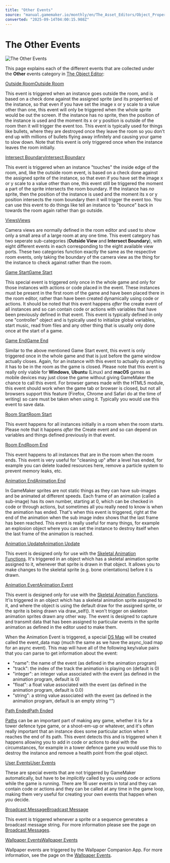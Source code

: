 ```yaml
---
title: "Other Events"
source: "manual.gamemaker.io/monthly/en/The_Asset_Editors/Object_Properties/Other_Events.htm"
converted: "2025-09-14T04:00:15.908Z"
---
```


# The Other Events

![The Other Events](../../assets/Images/Asset_Editors/Editor_Objects_OtherEvents.png)

This page explains each of the different events that are collected under the **Other** events category in [The Object Editor](../Objects.md):

[Outside RoomOutside Room](Other_Events.htm#)

This event is triggered when an instance goes outside the room, and is based on a check done against the assigned sprite (and its properties) of the instance, so that even if you have set the image x or y scale to a value other than one, this event will only be triggered when the whole sprite would be out the screen. If the instance has no sprite, then the position of the instance is used and the moment its x or y position is outside of the room then it will trigger the event too. This event is typically used for things like bullets, where they are destroyed once they leave the room so you don't end up with millions of bullets flying away infinitely and causing your game to slow down. Note that this event is only triggered once when the instance leaves the room initially.

[Intersect BoundaryIntersect Boundary](Other_Events.htm#)

This event is triggered when an instance "touches" the inside edge of the room, and, like the outside room event, is based on a check done against the assigned sprite of the instance, so that even if you have set the image x or y scale to a value other than one, this event still be triggered the moment a part of the sprite intersects the room boundary. If the instance has _no_ sprite, then the position of the instance is used and the moment its x or y position intersects the room boundary then it will trigger the event too. You can use this event to do things like tell an instance to "bounce" back in towards the room again rather than go outside.

[ViewsViews](Other_Events.htm#)

Camera views are normally defined in the room editor and used to show only a small area of a large room at any one time. This event category has two seperate sub-categories (**Outside View** and **Intersect Boundary**), with eight different events in each corresponding to the eight available view ports. These two categories function exactly the same as the respective room events, only taking the boundary of the camera view as the thing for the instance to check against rather than the room.

[Game StartGame Start](Other_Events.htm#)

This special event is triggered only once in the whole game and only for those instances with actions or code placed in the event. These instances must be present in the first room of the game and have been placed there in the room editor, rather than have been created dynamically using code or actions. It should be noted that this event happens _after_ the create event of all instances and so can contain code or actions with variables that have been previously defined in that event. This event is typically defined in only one "controller" object and is typically used to initialize global variables, start music, read from files and any other thing that is usually only done once at the start of a game.

[Game EndGame End](Other_Events.htm#)

Similar to the above mentioned Game Start event, this event is only triggered once in the whole game and that is just before the game window actually closes. Again, for an instance with this event to actually do anything it has to be in the room as the game is closed. Please note that this event is really only viable for **Windows**, **Ubuntu** (Linux) and **macOS** games as mobile devices may just close the game without giving GameMaker the chance to call this event. For browser games made with the HTML5 module, this event should work when the game tab or browser is closed, but not all browsers support this feature (Firefox, Chrome and Safari do at the time of writing) so care must be taken when using it. Typically you would use this event to save data.

[Room StartRoom Start](Other_Events.htm#)

This event happens for all instances initially in a room when the room starts. Please note that it happens _after_ the Create event and so can depend on variables and things defined previously in that event.

[Room EndRoom End](Other_Events.htm#)

This event happens to all instances that are in the room when the room ends. This event is very useful for "cleaning up" after a level has ended, for example you can delete loaded resources here, remove a particle system to prevent memory leaks, etc.

[Animation EndAnimation End](Other_Events.htm#)

In GameMaker sprites are not static things as they can have sub-images and be animated at different speeds. Each frame of an animation (called a sub-image) has its own number, starting at 0, which can be checked in code or through actions, but sometimes all you really need to know is when the animation has ended. That's when this event is triggered, right at the end of the animation when the sub image index shows that the last frame has been reached. This event is really useful for many things, for example an explosion object where you can set the instance to destroy itself when the last frame of the animation is reached.

[Animation UpdateAnimation Update](Other_Events.htm#)

This event is designed only for use with the [Skeletal Animation Functions](../../GameMaker_Language/GML_Reference/Asset_Management/Sprites/Skeletal_Animation/Skeletal_Animation.md). It's triggered in an object which has a skeletal animation sprite assigned to it, whenever that sprite is drawn in that object. It allows you to make changes to the skeletal sprite (e.g. bone orientations) before it is drawn.

[Animation EventAnimation Event](Other_Events.htm#)

This event is designed only for use with the [Skeletal Animation Functions](../../GameMaker_Language/GML_Reference/Asset_Management/Sprites/Skeletal_Animation/Skeletal_Animation.md). It'is triggered in an object which has a skeletal animation sprite assigned to it, and where the object is using the default draw for the assigned sprite, or the sprite is being drawn via draw\_self(). It won't trigger on skeleton animation sprites drawn any other way. The event is designed to capture and transmit data that has been assigned to particular events in the sprite animation as defined in the editor used to make them.

When the Animation Event is triggered, a special [DS Map](../../GameMaker_Language/GML_Reference/Data_Structures/DS_Maps/DS_Maps.md) will be created called the event\_data map (much the same as we have the async\_load map for an async event). This map will have all of the following key/value pairs that you can parse to get information about the event:

-   "name": the name of the event (as defined in the animation program)
-   "track": the index of the track the animation is playing on (default is 0)
-   "integer": an integer value associated with the event (as defined in the animation program, default is 0)
-   "float": a float value associated with the event (as defined in the animation program, default is 0.0)
-   "string": a string value associated with the event (as defined in the animation program, default is an empty string "")

[Path EndedPath Ended](Other_Events.htm#)

[Paths](../Paths.md) can be an important part of making any game, whether it is for a tower defence type game, or a shoot-em-up or whatever, and it's often really important that an instance does some particular action when it reaches the end of its path. This event detects this and is triggered when it happens allowing you to add in code or actions to deal with the circumstances, for example in a tower defence game you would use this to destroy the instance and remove a health point from the goal object.

[User EventsUser Events](Other_Events.htm#)

These are special events that are not triggered by GameMaker automatically, but have to be _implicitly_ called by you using code or actions while the game is running. There are 16 user events in total and they can contain code or actions and they can be called at any time in the game loop, making them very useful for creating your own events that happen when _you_ decide.

[Broadcast MessageBroadcast Message](Other_Events.htm#)

This event is triggered whenever a sprite or a sequence generates a broadcast message string. For more information please see the page on [Broadcast Messages](../Sequence_Properties/Broadcast_Messages.md).

[Wallpaper EventsWallpaper Events](Other_Events.htm#)

Wallpaper events are triggered by the Wallpaper Companion App. For more information, see the page on the [Wallpaper Events](Wallpaper_Config_Event.md).
